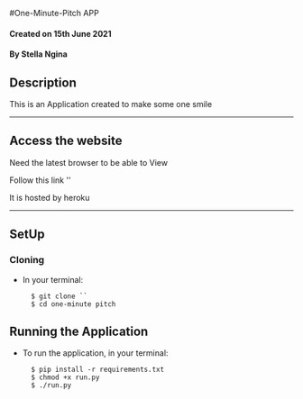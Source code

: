 #One-Minute-Pitch APP

#### Created on 15th June 2021
#### By Stella Ngina

## Description 

This is an Application created to  make some one smile 


---

## Access the website
Need the latest browser to be able to View

Follow this link ''

It is hosted by heroku

---

## SetUp
### Cloning

* In your terminal:
        
        $ git clone ``
        $ cd one-minute pitch

## Running the Application

* To run the application, in your terminal:

        $ pip install -r requirements.txt
        $ chmod +x run.py
        $ ./run.py 
